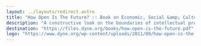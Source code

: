 ```yaml
---
layout: ../layouts/redirect.astro
title: "How Open Is The Future? :: Book on Economic, Social &amp; Cultural Scenarios inspired by FOSS"
description: "A constructive look on the boundaries of intellectual property, as well as new and open forms of cooperation, not only situated in an academic and industrial context, but in musical and artistic spheres as well. Includes the Roots cultures chapter explaining pretty well our approach to technology and our motivations."
destination: "https://files.dyne.org/books/how-open-is-the-future.pdf"
logo: "https://www.dyne.org/wp-content/uploads/2011/09/how-open-is-the-future.jpg"
---
```

